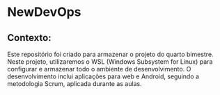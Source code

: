 # NewDevOps

## Contexto:
Este repositório foi criado para armazenar o projeto do quarto bimestre. Neste projeto, utilizaremos o WSL (Windows Subsystem for Linux) para configurar e armazenar todo o ambiente de desenvolvimento. O desenvolvimento inclui aplicações para web e Android, seguindo a metodologia Scrum, aplicada durante as aulas.
